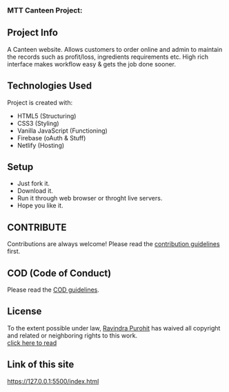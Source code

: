 ### MTT Canteen Project: 

## Project Info
A Canteen website. Allows customers to order online and admin to maintain the records such as profit/loss, ingredients requirements etc. High rich interface makes workflow easy &amp; gets the job done sooner. 

## Technologies Used
Project is created with:
* HTML5 (Structuring)
* CSS3 (Styling)
* Vanilla JavaScript (Functioning)
* Firebase (oAuth & Stuff)
* Netlify (Hosting)

## Setup
* Just fork it.
* Download it.
* Run it through web browser or throght live servers.
* Hope you like it.

## CONTRIBUTE
Contributions are always welcome! Please read the [contribution guidelines](https://github.com/user/repo/blob/branch/other_file.md) first.

## COD (Code of Conduct)
Please read the [COD guidelines](https://github.com/rvutd/mit-canteen-site/blob/master/CODE_OF_CONDUCT.md).

## License
To the extent possible under law, [Ravindra Purohit](https://github.com/rvutd) has waived all copyright and related or neighboring rights to this work.<br>
[click here to read](https://github.com/rvutd/mit-canteen-site/blob/master/LICENSE)

## Link of this site
<https://127.0.0.1:5500/index.html>

